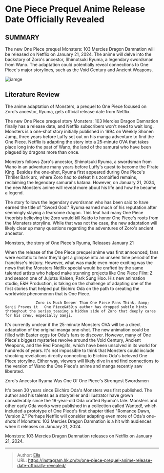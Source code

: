 # One Piece Prequel Anime Release Date Officially Revealed


## SUMMARY 



  The new One Piece prequel Monsters: 103 Mercies Dragon Damnation will be released on Netflix on January 21, 2024.   The anime will delve into the backstory of Zoro&#39;s ancestor, Shimotsuki Ryuma, a legendary swordsman from Wano.   The adaptation could potentially reveal connections to One Piece&#39;s major storylines, such as the Void Century and Ancient Weapons.  

![iamge](https://static1.srcdn.com/wordpress/wp-content/uploads/2024/01/ch1094zorofam.jpg)

## Literature Review
The anime adaptation of Monsters, a prequel to One Piece focused on Zoro&#39;s ancestor, Ryuma, gets official release date from Netflix.




The new One Piece prequel story Monsters: 103 Mercies Dragon Damnation finally has a release date, and Netflix subscribers won&#39;t need to wait long. Monsters is a one-shot story initially published in 1994 on Weekly Shonen Jump, three years before Luffy set out on his manga adventure to find the One Piece. Netflix is adapting the story into a 25-minute OVA that takes place long into the past of Wano, the land of the samurai who have been plagued by dragons more than once.




Monsters follows Zoro&#39;s ancestor, Shimotsuki Ryuma, a swordsman from Wano in an adventure many years before Luffy&#39;s quest to become the Pirate King. Besides the one-shot, Ryuma first appeared during One Piece&#39;s Thriller Bark arc, where Zoro had to defeat his zombified remains, reclaiming the legendary samurai&#39;s katana. However, on January 21, 2024, the new Monsters anime will reveal more about his life and how he became a legend.


 

The story follows the legendary swordsman who has been said to have earned the title of &#34;Sword God.&#34; Ryuma earned much of his reputation after seemingly slaying a fearsome dragon. This feat had many One Piece theorists believing the Zoro would kill Kaido to honor One Piece&#39;s roots from the Monsters storyline. While that was not the case, the new adaptation will likely clear up many questions regarding the adventures of Zoro&#39;s ancient ancestor.





 Monsters, the story of One Piece&#39;s Ryuma, Releases January 21 
          

When the release of the One Piece prequel anime was first announced, fans were ecstatic to hear they&#39;d get a glimpse into an unseen time period of the franchise&#39;s history. However, what was made even more exciting was the news that the Monsters Netflix special would be crafted by the same talented artists who helped make stunning projects like One Piece Film: Z and season one of Jujutsu Kaisen, Park Sung Hoo. His new animation studio, E&amp;H Production, is taking on the challenge of adapting one of the first stories that helped put Eiichiro Oda on the path to creating the worldwide phenomenon that is One Piece.

                  Zoro is Much Deeper Than One Piece Fans Think, &amp; Sanji Proves it   One Piece&#39;s author has dropped subtle hints throughout the series teasing a hidden side of Zoro that deeply cares for his crew, especially Sanji.    




It&#39;s currently unclear if the 25-minute Monsters OVA will be a direct adaptation of the original manga one-shot. The new animation could be filled with Easter eggs for Oda&#39;s fans to discover. However, many of One Piece&#39;s biggest mysteries revolve around the Void Century, Ancient Weapons, and the Red Poneglifs, which have been unsolved in its world for hundreds of years. It&#39;s not impossible to think that Monsters could include shocking revelations directly connecting to Eiichiro Oda&#39;s beloved One Piece storyline. Either way, viewers will likely dive in and find connections to the version of Wano the One Piece&#39;s anime and manga recently saw liberated.



 Zoro&#39;s Ancestor Ryuma Was One Of One Piece&#39;s Strongest Swordsmen 
          

It&#39;s been 30 years since Eiichiro Oda&#39;s Monsters was first published. The author and his talents as a storyteller and illustrator have grown considerably since the 19-year-old Oda crafted Ryuma&#39;s tale. Monsters and other early Oda works were published in a collection called Wanted!, which included a prototype of One Piece&#39;s first chapter titled &#34;Romance Dawn, Version 2.&#34; Perhaps Netflix will consider adapting even more of Oda&#39;s one-shots if Monsters: 103 Mercies Dragon Damnation is a hit with audiences when it releases on January 21, 2024.




Monsters: 103 Mercies Dragon Damnation releases on Netflix on January 21, 2024.



---

> Author: [Ella](https://instagram.hk.cn/)  
> URL: https://instagram.hk.cn/tv/one-piece-prequel-anime-release-date-officially-revealed/  

